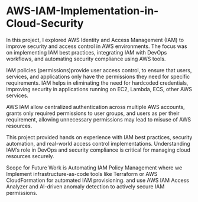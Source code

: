 # AWS-IAM-Implementation-in-Cloud-Security
In this project, I explored AWS Identity and Access Management (IAM) to improve security and access control in AWS environments. The focus was on implementing IAM best practices, integrating IAM with DevOps workflows, and automating security compliance using AWS tools.


IAM policies (permissions)provide user access control, to ensure that users, services, and applications only have the permissions they need for specific requirements. IAM helps in eliminating the need for hardcoded credentials, improving security in applications running on EC2, Lambda, ECS, other AWS services.


AWS IAM  allow centralized authentication across multiple AWS accounts, grants only required permissions to user groups, and users as per their requirement, allowing unnecessary permissions may lead to misuse of AWS resources.


This project provided hands on experience with IAM best practices, security automation, and real-world access control implementations. Understanding IAM’s role in DevOps and security compliance is critical for managing cloud resources securely.


Scope for Future Work is Automating IAM Policy Management where we Implement infrastructure-as-code tools like Terraform or AWS CloudFormation for automated  IAM provisioning. and use AWS IAM Access Analyzer and AI-driven anomaly detection to actively secure IAM permissions.
